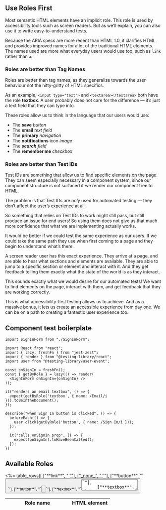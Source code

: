 ## Use Roles First

Most semantic HTML elements have an implicit role. This role is used by accessibility tools such as screen readers. But as we’ll explain, you can also use it to write easy-to-understand tests.

Because the ARIA specs are more recent than HTML 1.0, it clarifies HTML and provides improved names for a lot of the traditional HTML elements. The names used are more what everyday users would use too, such as `link` rather than `a`.

### Roles are better than Tag Names

Roles are better than tag names, as they generalize towards the user behaviour not the nitty-gritty of HTML specifics.

As an example, `<input type="text">` and `<textarea></textarea>` both have the role **textbox**. A user probably does not care for the difference — it’s just a text field that they can type into.

These roles allow us to think in the language that our users would use:

- The **save** _button_
- The **email** _text field_
- The **primary** _navigation_
- The **notifications** icon _image_
- The _**search** field_
- The **remember me** _checkbox_

### Roles are better than Test IDs

Test IDs are something that allow us to find specific elements on the page. They can seem especially necessary in a component system, since our component structure is not surfaced if we render our component tree to HTML.

The problem is that Test IDs are _only_ used for automated testing — they don’t affect the user’s experience at all.

So something that relies on Test IDs to work might still pass, but still produce an issue for end users! So using them does not give us that much more confidence that what we are implementing actually works.

It would be better if we could test the same experience as our users. If we could take the same path they use when first coming to a page and they begin to understand what’s there.

A screen reader user has this exact experience. They arrive at a page, and are able to hear what sections and elements are available. They are able to jump to a specific section or element and interact with it. And they get feedback telling them exactly what the state of the world is as they interact.

This sounds exactly what we would desire for our automated tests! We want to find elements on the page, interact with them, and get feedback that they are working correctly.

This is what accessibility-first testing allows us to achieve. And as a massive bonus, it lets us create an accessible experience from day one. We can be on a path to creating a fantastic user experience too.

## Component test boilerplate

```tsx
import SignInForm from "./SignInForm";

import React from "react";
import { lazy, freshFn } from "jest-zest";
import { render } from "@testing-library/react";
import user from "@testing-library/user-event";

const onSignIn = freshFn();
const { getByRole } = lazy(() => render(
  <SignInForm onSignIn={onSignIn} />
));

it("renders an email textbox", () => {
  expect(getByRole('textbox', { name: /Email/i })).toBeInTheDocument();
});

describe("when Sign In button is clicked", () => {
  beforeEach(() => {
    user.click(getByRole('button', { name: /Sign In/i }));
  });

  it("calls onSignIn prop", () => {
    expect(onSignIn).toHaveBeenCalled();
  });
})
```

## Available Roles

<table class="text-left table-fixed">
  <thead>
    <tr>
      <th style="width: 12em">Role name</th>
      <th>HTML element</th>
    </tr>
  </thead>
  <tbody class="text-white bg-purple-900 border border-purple-700">
    <%= table_rows([
      ["**link**", "`<a href=…>`"],
      ["_none_", "`<a>`"],
      ["**button**", "`<button>`"],
      ["**button**", "`<input type=button>`"],
      ["**textbox**", "`<textarea>`"],
      ["**textbox**", "`<input type=text>`"],
      ["**radio**", "`<input type=radio>`"],
      ["**heading**", "`<h1>`"],
      ["**heading**", "`<h2>`"],
      ["**heading**", "`<h3>`"],
      ["**document**", "`<body>`"],
    ]) %>
  </tbody>
</table>

<table class="text-left table-fixed">
  <caption class="text-2xl">Landmarks</caption>
  <thead>
    <tr>
      <th style="width: 12em">Role name</th>
      <th>HTML element</th>
    </tr>
  </thead>
  <tbody class="text-white bg-purple-900 border border-purple-700">
    <%= table_rows([
      ["**main**", "`<main>`"],
      ["**navigation**", "`<nav>`"],
      ["**banner**", "`<header role=banner>`"],
      ["**contentinfo**", "`<footer role=contentinfo>`"],
      ["**search**", "`<form role=search>`"],
      ["**form**", "`<form>`"],
      ["**complementary**", "`<aside>`"],
      ["**region**", "`<section>`"],
    ]) %>
  </tbody>
</table>

<table class="text-left table-fixed">
  <caption class="text-2xl">Content</caption>
  <thead>
    <tr>
      <th style="width: 12em">Role name</th>
      <th>HTML element</th>
    </tr>
  </thead>
  <tbody class="text-white bg-purple-900 border border-purple-700">
    <%= table_rows([
      ["**link**", "`<a href=…>`"],
      ["_none_", "`<a>`"],
      ["**heading**", "`<h1>`, `<h2>`, `<h3>`, etc"],
      ["**list**", "`<ul>`, `<ol>`"],
      ["**listitem**", "`<li>`"],
      ["**term**", "`<dt>`"],
      ["**definition**", "`<dd>`"],
      ["**img**", "`<img alt=\"Some description\">`"],
      ["_none_", "`<img alt=\"\">`"],
      ["**figure**", "`<figure>`"],
      ["**separator**", "`<hr>`, `<li role=separator>`"],
      ["_none_", "`<p>`"],
      ["_none_", "`<div>`"],
      ["_none_", "`<span>`"],
      ["**group**", "`<details>`"],
      ["**button**", "`<summary>`"],
    ]) %>
  </tbody>
</table>

<table class="text-left table-fixed">
  <caption class="text-2xl">Forms</caption>
  <thead>
    <tr>
      <th style="width: 12em">Role name</th>
      <th>HTML element</th>
    </tr>
  </thead>
  <tbody class="text-white bg-purple-900 border border-purple-700">
    <%= table_rows([
      ["**form**", "`<form>`"],
      ["**group**", "`<fieldset>`"],
      ["**search**", "`<form role=search>`"],
      ["**button**", "`<button>`"],
      ["**button**", "`<input type=button>`"],
      ["**button**", "`<button type=submit>`, `<input type=submit>`"],
      ["**textbox**", "`<textarea>`"],
      ["**textbox**", "`<input type=text>`"],
      ["**textbox**", "`<input type=email>`"],
      ["**textbox**", "`<input type=tel>`"],
      ["**textbox**", "`<input type=url>`"],
      ["**searchbox**", "`<input type=search>` without `list` attribute"],
      ["**radiogroup**", "`<fieldset role=radiogroup>`"],
      ["**radio**", "`<input type=radio>`"],
      ["**checkbox**", "`<input type=checkbox>`"],
      ["**combobox**", "`<select>` without `multiple` attribute"],
      ["**listbox**", "`<select>` with `multiple` attribute"],
      ["**option**", "`<option>`"],
      ["**slider**", "`<input type=range>`"],
      ["_none_", "`<input type=password>`"],
      ["progressbar", "`<progress>`"],
      ["status", "`<output>`"],
    ]) %>
  </tbody>
</table>

<table class="text-left table-fixed">
  <caption class="text-2xl">Tables</caption>
  <thead>
    <tr>
      <th style="width: 12em">Role name</th>
      <th>HTML element</th>
    </tr>
  </thead>
  <tbody class="text-white bg-purple-900 border border-purple-700">
    <%= table_rows([
      ["**table**", "`<table>`"],
      ["**rowgroup**", "`<tbody>`, `<thead>`, `<tfoot>`"],
      ["**rowheader**", "`<th>`"],
      ["**columnheader**", "`<th>`"],
      ["**row**", "`<tr>`"],
      ["**cell**", "`<td>`"],
    ]) %>
  </tbody>
</table>

<table class="text-left table-fixed">
  <caption class="text-2xl">Tabs</caption>
  <thead>
    <tr>
      <th style="width: 12em">Role name</th>
      <th>HTML element</th>
    </tr>
  </thead>
  <tbody class="text-white bg-purple-900 border border-purple-700">
    <%= table_rows([
      ["**tablist**", "`<ul role=tablist>`"],
      ["**tab**", "`<button role=tab>`"],
      ["**tabpanel**", "`<section role=tabpanel>`"],
    ]) %>
  </tbody>
  <tfoot class="text-purple-100 bg-purple-900 border border-purple-700">
    <tr>
      <td colspan=2 class="px-3 py-1"><em>Should</em> manage focus with JavaScript.</td>
    </tr>
  </tfoot>
</table>

<table class="text-left table-fixed">
  <caption class="text-2xl">Menus</caption>
  <thead>
    <tr>
      <th style="width: 12em">Role name</th>
      <th>HTML element</th>
    </tr>
  </thead>
  <tbody class="text-white bg-purple-900 border border-purple-700">
    <%= table_rows([
      ["**menu**", "`<ul role=menu>`"],
      ["**menuitem**", "`<button role=menuitem>`"],
      ["**menuitemcheckbox**", "`<button role=menuitemcheckbox>`"],
      ["**menuitemradio**", "`<button role=menuitemradio>`"],
      ["**menubar**", "`<nav role=menubar>`"],
    ]) %>
  </tbody>
  <tfoot class="text-purple-100 bg-purple-900 border border-purple-700">
    <tr>
      <td colspan=2 class="px-3 py-1"><em>Should</em> manage focus with JavaScript.</td>
    </tr>
  </tfoot>
</table>

## Accessible names

Accessible elements don’t just have a role. They can have a ‘name’ too, which helps the user tell elements with the same role apart.

These names are provided by HTML in a number of ways:

- `<label>` relationship
- `aria-labelledby` attribute
- `aria-label` attribute
- The displayed value
- The text content

The algorithm is specified in [W3C’s Accessible Name and Description Computation](https://www.w3.org/TR/accname-1.1/#mapping_additional_nd_te).

### Examples of accessible names

```html
<button>Save</button>
```

```html
<label>Email: <input type=email></label>
```

```html
<label><input type=checkbox> Receive email alerts</label>
```

```html
<fieldset>
  <legend>Alert settings</legend>
  <label><input type=checkbox> Receive push notifications</label>
  <label><input type=checkbox> Receive email alerts</label>
  <label><input type=checkbox> Receive text messages</label>
</fieldset>
```

```html
<article aria-labelledby="faq-heading">
  <h2 id="faq-heading">Frequently Asked Questions</h2>
</article>
```

```html
<nav aria-label="Primary">
  …
</nav>
```

```html
<svg role="img">
  <title>New document</title>
  …
</svg>
```

You could query these elements using Testing Library:

```ts
getByRole('button', { name: 'Save' });
getByRole('textbox', { name: /Email/ });
getByRole('checkbox', { name: /Receive email alerts/i });
getByRole('fieldset', { name: /Alert settings/i });
getByRole('article', { name: /Frequently asked questions/i });
getByRole('navigation', { name: 'Primary' });
getByRole('img', { name: 'New document' });
```

----

## Accessibility-first testing: a standards-based approach

- Build components
- Test components work as expected
- Test-drive components
- Learnable & deterministic

## Test components work as expected

### Roles > Tag Names

<figure>
  <%= collected_image(@conn, view_module(@conn), "list-of-roles") %>
  <figcaption>
  <%= line("A list of roles [from the wai-aria spec](https://www.w3.org/TR/wai-aria/#widget_roles).") %>
  </figcaption>
</figure>

### Roles > Test IDs

- Test IDs are fragile. They are not part of behaviour.
- Easier to write tests first.
- Reduce coupling to a certain implementation.
- Can swap out third-party components.
- Good accessibility from day one.

## Use accessible names

<table style="width: 100%; text-align: left;">
  <thead>
    <tr>
      <th>Role name</th>
      <th>Responsibility</th>
      <th>HTML example</th>
    </tr>
  </thead>
  <tbody class="border">
    <%= table_rows([
      ["Button", "Perform action here", "`<button>`"],
      ["Checkbox", "Enable something", "`<input type=checkbox>`"],
      ["Textbox", "Type in something", "`<input type=text>` *or* `<textarea>`"],
      ["Radio & Radiogroup", "Choose from a list", "`<input type=radio>`"],
      ["Combobox", "Choose or type from a list", "`<select>` *or* `<div role=combobox> <input>`"],
      ["Slider", "Choose from a range", "`<input type=range aria-valuemin=1 …>`"],
      ["Menu & Menuitem", "Choose action", "`<ul role=menu> <li role=menuitem>…`"],
      ["Dialog", "Focus on this separate content", "`<div role=dialog>`"],
      ["Alert", "Alert to live information, errors", "`<div role=alert>`"],
    ]) %>
  </tbody>
</table>

## Reduce coupling to specific implementations

- Reach UI or React Modal?
- React Select or Downshift?
- Emotion or CSS Modules?
- React or Vue?
- HTML and ARIA are stable, consistent specifications
- Third-party libraries are unstable, discrepant implementations

## Specs

- <https://www.w3.org/TR/wai-aria-practices/>
- <https://www.w3.org/TR/html-aria/>
